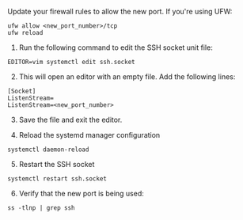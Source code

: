 Update your firewall rules to allow the new port. If you're using UFW:

```
ufw allow <new_port_number>/tcp
ufw reload
```

1. Run the following command to edit the SSH socket unit file:

`EDITOR=vim systemctl edit ssh.socket`

2. This will open an editor with an empty file. Add the following lines:

```
[Socket]
ListenStream=
ListenStream=<new_port_number>
```

3. Save the file and exit the editor.

4. Reload the systemd manager configuration

```
systemctl daemon-reload
```

5. Restart the SSH socket

```
systemctl restart ssh.socket
```

6. Verify that the new port is being used:

```
ss -tlnp | grep ssh
```

